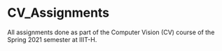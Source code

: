 # CV_Assignments
All assignments done as part of the Computer Vision (CV) course of the Spring 2021 semester at IIIT-H.

